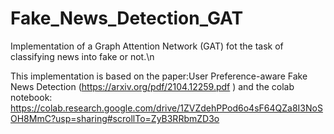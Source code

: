 # Fake_News_Detection_GAT

Implementation of a Graph Attention Network (GAT) fot the task of classifying news into fake or not.\n

This implementation is based on the paper:User Preference-aware Fake News Detection (https://arxiv.org/pdf/2104.12259.pdf )
and the colab notebook: https://colab.research.google.com/drive/1ZVZdehPPod6o4sF64QZa8I3NoSOH8MmC?usp=sharing#scrollTo=ZyB3RRbmZD3o
